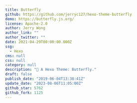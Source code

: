 ```yaml
---
title: Butterfly
github: https://github.com/jerryc127/hexo-theme-butterfly
demo: https://butterfly.js.org/
license: Apache-2.0
author: Jerry Wong
author_link: ""
author_twitter: ""
date: 2021-04-29T00:00:00.000Z
ssg:
  - Hexo
cms: null
css: null
category: null
description: "🦋 A Hexo Theme: Butterfly."
draft: false
publish_date: "2019-06-04T13:38:41Z"
update_date: "2023-08-06T11:05:00Z"
github_star: 5762
github_fork: 1125
---
```

